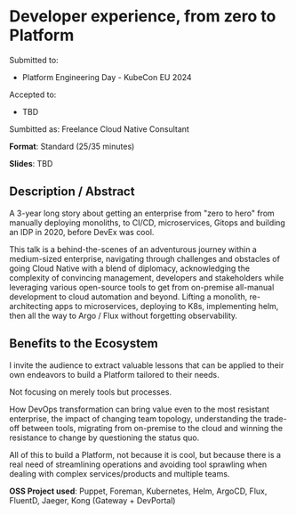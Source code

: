 # Developer experience, from zero to Platform

Submitted to:
- Platform Engineering Day - KubeCon EU 2024 

Accepted to: 
- TBD

Sumbitted as: Freelance Cloud Native Consultant

**Format**: Standard (25/35 minutes)

**Slides**: TBD

## Description / Abstract

A 3-year long story about getting an enterprise from "zero to hero" from manually deploying monoliths, to CI/CD, microservices, Gitops and building an IDP in 2020, before DevEx was cool.

This talk is a behind-the-scenes of an adventurous journey within a medium-sized enterprise, navigating through challenges and obstacles of going Cloud Native with a blend of diplomacy, acknowledging the complexity of convincing management, developers and stakeholders while leveraging various open-source tools to get from on-premise all-manual development to cloud automation and beyond.
Lifting a monolith, re-architecting apps to microservices, deploying to K8s, implementing helm, then all the way to Argo / Flux without forgetting observability.

## Benefits to the Ecosystem

I invite the audience to extract valuable lessons that can be applied to their own endeavors to build a Platform tailored to their needs.

Not focusing on merely tools but processes.

How DevOps transformation can bring value even to the most resistant enterprise, the impact of changing team topology, understanding the trade-off between tools, migrating from on-premise to the cloud and winning the resistance to change by questioning the status quo.

All of this to build a Platform, not because it is cool, but because there is a real need of streamlining operations and avoiding tool sprawling when dealing with complex services/products and multiple teams.

**OSS Project used**: Puppet, Foreman, Kubernetes, Helm, ArgoCD, Flux, FluentD, Jaeger, Kong (Gateway + DevPortal)
